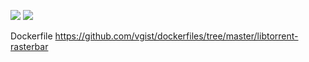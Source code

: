 ![](https://images.microbadger.com/badges/version/gists/libtorrent-rasterbar.svg) ![](https://images.microbadger.com/badges/image/gists/libtorrent-rasterbar.svg)

Dockerfile <https://github.com/vgist/dockerfiles/tree/master/libtorrent-rasterbar>
